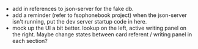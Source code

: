 - add in references to json-server for the fake db. 
- add a reminder (refer to fsophonebook project) when the json-server isn't running, put the dev server startup code in here. 
- mock up the UI a bit better. lookup on the left, active writing panel on the right. Maybe change states between card referent / writing panel in each section?